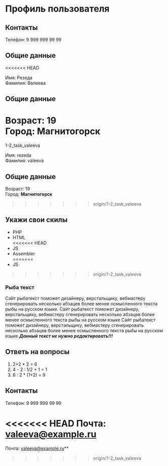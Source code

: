 # Профиль пользователя

## Контакты

Телефон: 9 999 999 99 99

## Общие данные
<<<<<<< HEAD

Имя: Резеда    
Фамилия: Валеева

## Общие данные

Возраст: 19     
Город: Магнитогорск      
=======
1-2_task_valeeva

Имя: rezeda   
Фамилия: valeeva

## Общие данные

Возраст: 19      
Город: **Магнитогорск**       
>>>>>>> origin/1-2_task_valeeva

## Укажи свои скилы

- PHP    
- HTML    
<<<<<<< HEAD
- JS    
- Assembler       
=======
- JS       
>>>>>>> origin/1-2_task_valeeva

### Рыба текст
Сайт рыбатекст поможет дизайнеру, верстальщику, вебмастеру сгенерировать несколько абзацев более менее осмысленного текста рыбы на русском языке.
Сайт рыбатекст поможет дизайнеру, верстальщику, вебмастеру сгенерировать несколько абзацев более менее осмысленного текста рыбы на русском языке
Сайт рыбатекст поможет дизайнеру, верстальщику, вебмастеру сгенерировать несколько абзацев более менее осмысленного текста рыбы на русском языке
***Данный текст не нужно редактировать!!!***

## Ответь на вопросы

1. 2+2 * 2 = 6
2. 4 - 2 : 1/2 + 1 = 1
3. 6 : 2 * (1+2) = 9



## Контакты

Телефон: 9 999 999 99 99

<<<<<<< HEAD
Почта: valeeva@example.ru
=======
Почта: valeeva@example.ru**

>>>>>>> origin/1-2_task_valeeva
